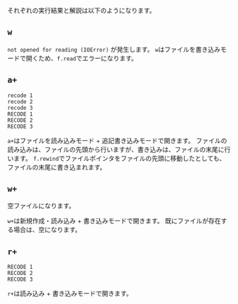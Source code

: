 それぞれの実行結果と解説は以下のようになります。

## `w`

`not opened for reading (IOError)` が発生します。
`w`はファイルを書き込みモードで開くため、`f.read`でエラーになります。

## `a+`

```
recode 1
recode 2
recode 3
RECODE 1
RECODE 2
RECODE 3
```

`a+`はファイルを読み込みモード + 追記書き込みモードで開きます。
ファイルの読み込みは、ファイルの先頭から行いますが、書き込みは、ファイルの末尾に行います。
`f.rewind`でファイルポインタをファイルの先頭に移動したとしても、ファイルの末尾に書き込まれます。

## `w+`

空ファイルになります。

`w+`は新規作成・読み込み + 書き込みモードで開きます。
既にファイルが存在する場合は、空になります。

## `r+`

```
RECODE 1
RECODE 2
RECODE 3
```

`r+`は読み込み + 書き込みモードで開きます。
